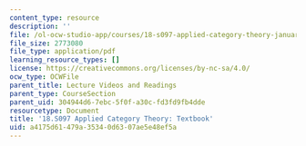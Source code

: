 ```yaml
---
content_type: resource
description: ''
file: /ol-ocw-studio-app/courses/18-s097-applied-category-theory-january-iap-2019/a4175d61479a35340d6307ae5e48ef5a_18-s097iap19textbook.pdf
file_size: 2773080
file_type: application/pdf
learning_resource_types: []
license: https://creativecommons.org/licenses/by-nc-sa/4.0/
ocw_type: OCWFile
parent_title: Lecture Videos and Readings
parent_type: CourseSection
parent_uid: 304944d6-7ebc-5f0f-a30c-fd3fd9fb4dde
resourcetype: Document
title: '18.S097 Applied Category Theory: Textbook'
uid: a4175d61-479a-3534-0d63-07ae5e48ef5a
---
```

